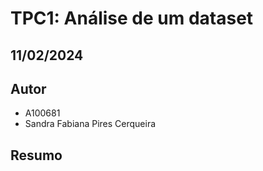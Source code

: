 # TPC1: Análise de um dataset
## 11/02/2024

## Autor

- A100681
- Sandra Fabiana Pires Cerqueira

## Resumo




